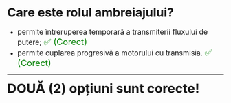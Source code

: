 # Care este rolul ambreiajului?

- <span style="font-size: larger;">permite întreruperea temporară a transmiterii fluxului de putere; <span style="color: green; font-size: larger;">✅ (Corect)</span></span>
- <span style="font-size: larger;">permite cuplarea progresivă a motorului cu transmisia. <span style="color: green; font-size: larger;">✅ (Corect)</span></span>

---

<span style="font-size: 30px; font-weight: bold;">**DOUĂ (2) opțiuni sunt corecte!**</span>